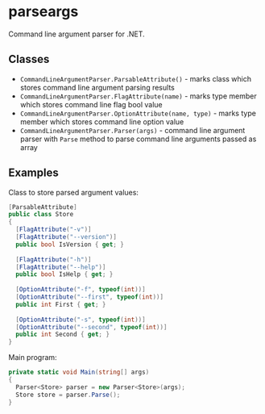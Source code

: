 # parseargs
Command line argument parser for .NET.

## Classes

- `CommandLineArgumentParser.ParsableAttribute()` - marks class which stores command line argument parsing results
- `CommandLineArgumentParser.FlagAttribute(name)` - marks type member which stores command line flag bool value
- `CommandLineArgumentParser.OptionAttribute(name, type)` - marks type member which stores command line option value
- `CommandLineArgumentParser.Parser(args)` - command line argument parser with `Parse` method to parse command line arguments passed as array

## Examples

Class to store parsed argument values:
```cs
[ParsableAttribute]
public class Store
{
  [FlagAttribute("-v")]
  [FlagAttribute("--version")]
  public bool IsVersion { get; }
  
  [FlagAttribute("-h")]
  [FlagAttribute("--help")]
  public bool IsHelp { get; }
  
  [OptionAttribute("-f", typeof(int))]
  [OptionAttribute("--first", typeof(int))]
  public int First { get; }
  
  [OptionAttribute("-s", typeof(int))]
  [OptionAttribute("--second", typeof(int))]
  public int Second { get; }
}
```
Main program:
```cs
private static void Main(string[] args)
{
  Parser<Store> parser = new Parser<Store>(args);
  Store store = parser.Parse();
}

